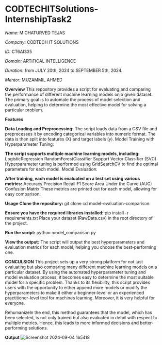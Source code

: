 # CODTECHITSolutions-InternshipTask2

_Name:_ M CHATURVED TEJAS

_Company:_ CODTECH IT SOLUTIONS

*ID:* CT6AI335

*Domain:* ARTIFICAL INTELLIGENCE

*Duration:*  from JULY 20th, 2024 to SEPTEMBER 5th, 2024.

*Mentor:* MUZAMMIL AHMED

**Overview**
This repository provides a script for evaluating and comparing the performance of different machine learning models on a given dataset. The primary goal is to automate the process of model selection and evaluation, helping to determine the most effective model for solving a particular problem.

**Features**

**Data Loading and Preprocessing:**
The script loads data from a CSV file and preprocesses it by encoding categorical variables into numeric format.
The data is then split into features (X) and target labels (y).
Model Training with Hyperparameter Tuning:

**The script supports multiple machine learning models, including:**
LogisticRegression
RandomForestClassifier
Support Vector Classifier (SVC)
Hyperparameter tuning is performed using GridSearchCV to find the optimal parameters for each model.
Model Evaluation:

**After training, each model is evaluated on a test set using various metrics:**
Accuracy
Precision
Recall
F1 Score
Area Under the Curve (AUC)
Confusion Matrix
These metrics are printed out for each model, allowing for easy comparison.

**Usage**
**Clone the repository:**
git clone 
cd model-evaluation-comparison

**Ensure you have the required libraries installed:**
pip install -r requirements.txt
Place your dataset (RawData.csv) in the root directory of the project.

**Run the script:**
python model_comparison.py

**View the output:**
The script will output the best hyperparameters and evaluation metrics for each model, helping you choose the best-performing one.

**CONCULSION**
This project sets up a very strong platform for not just evaluating but also comparing many different machine learning models on a particular dataset. By using the automated hyperparameter tuning and model evaluation process, it becomes easy to determine the most suitable model for a specific problem. Thanks to its flexibility, this script provides users with the opportunity to either append more models or modify the hyperparameters to make it either a beginner-level or an experienced practitioner-level tool for machines learning. Moreover, it is very helpful for everyone.

RehumanizeIn the end, this method guarantees that the model, which has been selected, is not only trained but also evaluated in detail with respect to multiple metrics. Hence, this leads to more informed decisions and better-performing solutions.

**Output**
![Screenshot 2024-09-04 165418](https://github.com/user-attachments/assets/d7396b08-0a43-4466-a4d9-499a7b6ed298)
